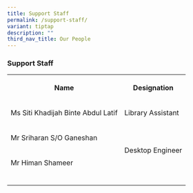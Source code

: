 ```yaml
---
title: Support Staff
permalink: /support-staff/
variant: tiptap
description: ""
third_nav_title: Our People
---
```

<h3>Support Staff</h3>
<table style="minWidth: 50px">
<colgroup>
<col>
<col>
</colgroup>
<tbody>
<tr>
<th rowspan="1" colspan="1">
<p>Name</p>
</th>
<th rowspan="1" colspan="1">
<p>Designation</p>
</th>
</tr>
<tr>
<td rowspan="1" colspan="1">
<p>Ms Siti Khadijah Binte Abdul Latif</p>
</td>
<td rowspan="1" colspan="1">
<p>Library Assistant</p>
</td>
</tr>
<tr>
<td rowspan="1" colspan="1">
<p>Mr Sriharan S/O Ganeshan</p>
</td>
<td rowspan="2" colspan="1">
<p>Desktop Engineer</p>
</td>
</tr>
<tr>
<td rowspan="1" colspan="1">
<p>Mr Himan Shameer</p>
</td>
</tr>
<tr>
<td rowspan="1" colspan="1">
<p></p>
</td>
<td rowspan="1" colspan="1">
<p></p>
</td>
</tr>
</tbody>
</table>
<p></p>